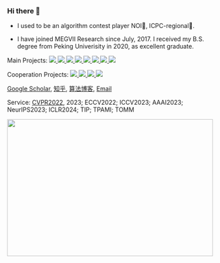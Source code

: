 ### Hi there 👋

- I used to be an algorithm contest player NOI🥈, ICPC-regional🏅️. 

- I have joined MEGVII Research since July, 2017. I received my B.S. degree from Peking Univerisity in 2020, as excellent graduate. 

Main Projects: 
<a href="https://github.com/megvii-research/ECCV2022-RIFE">
<img src="https://img.shields.io/github/stars/megvii-research/ECCV2022-RIFE?label=RIFE2021&color=red" />
</a>
<a href="https://github.com/hzwer/Awesome-Optical-Flow">
<img src="https://img.shields.io/github/stars/hzwer/Awesome-Optical-Flow?label=AwesomeFlow&color=orange" />
</a>
<a href="https://github.com/hzwer/Practical-RIFE">
<img src="https://img.shields.io/github/stars/hzwer/Practical-RIFE?label=Prac-RIFE&color=orange" />
</a>
<a href="https://github.com/megvii-research/ICCV2019-LearningToPaint">
<img src="https://img.shields.io/github/stars/megvii-research/ICCV2019-LearningToPaint?label=Paint2019&color=red" />
</a>
<a href="https://github.com/megvii-research/NIPS2017-LearningToRunACE">
<img src="https://img.shields.io/github/stars/megvii-research/NIPS2017-LearningToRunACE?label=Run2017&color=orange" />
</a>
<a href="https://github.com/hzwer/ShareOI"><img src="https://img.shields.io/github/stars/hzwer/ShareOI?label=ShareOI&color=red" />
</a>
<a href="https://github.com/hzwer/termdic">
<img src="https://img.shields.io/github/stars/hzwer/termdic?label=termdic&color=yellow" />
</a>
<a href="https://github.com/megvii-research/WACV2024-SAFA">
<img src="https://img.shields.io/github/stars/megvii-research/WACV2024-SAFA?label=SAFA2024&color=red" />
</a>

Cooperation Projects:  <a href="https://github.com/megvii-research/CVPR2023-DMVFN">
<img src="https://img.shields.io/github/stars/megvii-research/CVPR2023-DMVFN?label=DMVFN2023&color=orange" />
</a>
<a href="https://github.com/megvii-research/CoNR">
<img src="https://img.shields.io/github/stars/megvii-research/CoNR?label=CoNR2022&color=orange" />
</a>
<a href="https://github.com/megvii-research/MM2022-ViCoPerceptualHeadGeneration">
<img src="https://img.shields.io/github/stars/megvii-research/MM2022-ViCoPerceptualHeadGeneration?label=Head2022&color=yellow" />
</a>
<a href="https://github.com/caozixuan/NeurIPS2021-ML4CO-KIDA">
<img src="https://img.shields.io/github/stars/caozixuan/NeurIPS2021-ML4CO-KIDA?label=KIDA2021&color=yellow" />
</a>

[Google Scholar](https://scholar.google.com/citations?user=zJEkaG8AAAAJ&hl=en), [知乎](https://www.zhihu.com/people/hzwer), [算法博客](http://hzwer.com), [Email](mailto:hzwer@pku.edu.cn)

Service: [CVPR2022](https://cvpr2022.thecvf.com/all-reviewers), 2023; ECCV2022; ICCV2023; AAAI2023; NeurIPS2023; ICLR2024; TIP; TPAMI; TOMM

<img src="https://api.star-history.com/svg?repos=hzwer/ShareOI,megvii-research/ICCV2019-LearningToPaint,megvii-research/ECCV2022-RIFE,megvii-research/CoNR&type=Date" height="320" width="480" />


<!--
**hzwer/hzwer** is a ✨ _special_ ✨ repository because its `README.md` (this file) appears on your GitHub profile.

Here are some ideas to get you started:

- 🔭 I’m currently working on ...
- 🌱 I’m currently learning ...
- 👯 I’m looking to collaborate on ...
- 🤔 I’m looking for help with ...
- 💬 Ask me about ...
- 📫 How to reach me: ...
- 😄 Pronouns: ...
- ⚡ Fun fact: ...
-->

